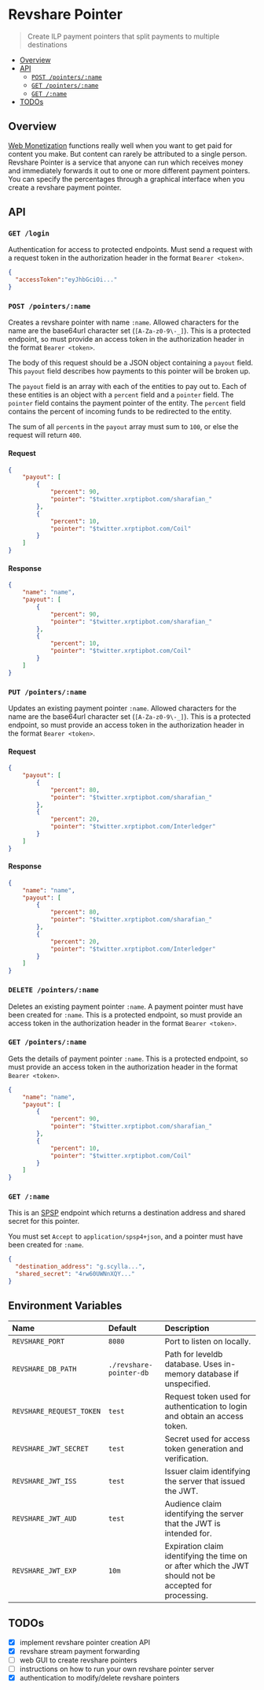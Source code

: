 # Revshare Pointer
> Create ILP payment pointers that split payments to multiple destinations

- [Overview](#overview)
- [API](#api)
  - [`POST /pointers/:name`](#post-pointersname)
  - [`GET /pointers/:name`](#get-pointersname)
  - [`GET /:name`](#get-name)
- [TODOs](#todos)

## Overview

[Web Monetization](https://webmonetization.org) functions really well when you
want to get paid for content you make. But content can rarely be attributed to
a single person. Revshare Pointer is a service that anyone can run which
receives money and immediately forwards it out to one or more different payment
pointers. You can specify the percentages through a graphical interface when
you create a revshare payment pointer.

## API

### `GET /login`

Authentication for access to protected endpoints. Must send a request with a request token in the authorization header in the format `Bearer <token>`.

```json
{
  "accessToken":"eyJhbGciOi..."
}
```

### `POST /pointers/:name`

Creates a revshare pointer with name `:name`. Allowed characters for the name are the base64url character set (`[A-Za-z0-9\-_]`). This is a protected endpoint, so must provide an access token in the authorization header in the format `Bearer <token>`.

The body of this request should be a JSON object containing a `payout` field.
This `payout` field describes how payments to this pointer will be broken up.

The `payout` field is an array with each of the entities to pay out to. Each of
these entities is an object with a `percent` field and a `pointer` field. The
`pointer` field contains the payment pointer of the entity. The `percent` field
contains the percent of incoming funds to be redirected to the entity.

The sum of all `percent`s in the `payout` array must sum to `100`, or else the
request will return `400`.

#### Request

```json
{
    "payout": [
        {
            "percent": 90,
            "pointer": "$twitter.xrptipbot.com/sharafian_"
        },
        {
            "percent": 10,
            "pointer": "$twitter.xrptipbot.com/Coil"
        }
    ]
}
```

#### Response

```json
{
    "name": "name",
    "payout": [
        {
            "percent": 90,
            "pointer": "$twitter.xrptipbot.com/sharafian_"
        },
        {
            "percent": 10,
            "pointer": "$twitter.xrptipbot.com/Coil"
        }
    ]
}
```
### `PUT /pointers/:name`

Updates an existing payment pointer `:name`.  Allowed characters for the name are the base64url character set (`[A-Za-z0-9\-_]`). This is a protected endpoint, so must provide an access token in the authorization header in the format `Bearer <token>`.

#### Request

```json
{
    "payout": [
        {
            "percent": 80,
            "pointer": "$twitter.xrptipbot.com/sharafian_"
        },
        {
            "percent": 20,
            "pointer": "$twitter.xrptipbot.com/Interledger"
        }
    ]
}
```

#### Response

```json
{
    "name": "name",
    "payout": [
        {
            "percent": 80,
            "pointer": "$twitter.xrptipbot.com/sharafian_"
        },
        {
            "percent": 20,
            "pointer": "$twitter.xrptipbot.com/Interledger"
        }
    ]
}
```

### `DELETE /pointers/:name`

Deletes an existing payment pointer `:name`. A payment pointer must have been created for `:name`. This is a protected endpoint, so must provide an access token in the authorization header in the format `Bearer <token>`.

### `GET /pointers/:name`

Gets the details of payment pointer `:name`. This is a protected endpoint, so must provide an access token in the authorization header in the format `Bearer <token>`.

```json
{
    "name": "name",
    "payout": [
        {
            "percent": 90,
            "pointer": "$twitter.xrptipbot.com/sharafian_"
        },
        {
            "percent": 10,
            "pointer": "$twitter.xrptipbot.com/Coil"
        }
    ]
}
```

### `GET /:name`

This is an
[SPSP](https://github.com/interledger/rfcs/blob/master/0009-simple-payment-setup-protocol/0009-simple-payment-setup-protocol.md)
endpoint which returns a destination address and shared secret for this
pointer.

You must set `Accept` to `application/spsp4+json`, and a pointer must have been
created for `:name`.

```json
{
  "destination_address": "g.scylla...",
  "shared_secret": "4rw60UWNnXQY..."
}
```

## Environment Variables

| Name | Default | Description |
|:---|:---|:---|
| `REVSHARE_PORT` | `8080` | Port to listen on locally. |
| `REVSHARE_DB_PATH` | `./revshare-pointer-db` | Path for leveldb database. Uses in-memory database if unspecified. |
| `REVSHARE_REQUEST_TOKEN` | `test` | Request token used for authentication to login and obtain an access token. |
| `REVSHARE_JWT_SECRET` | `test` | Secret used for access token generation and verification. |
| `REVSHARE_JWT_ISS` | `test` | Issuer claim identifying the server that issued the JWT. |
| `REVSHARE_JWT_AUD` | `test` | Audience claim identifying the server that the JWT is intended for. |
| `REVSHARE_JWT_EXP` | `10m` | Expiration claim identifying the time on or after which the JWT should not be accepted for processing. |

## TODOs

- [x] implement revshare pointer creation API
- [x] revshare stream payment forwarding
- [ ] web GUI to create revshare pointers
- [ ] instructions on how to run your own revshare pointer server
- [x] authentication to modify/delete revshare pointers
